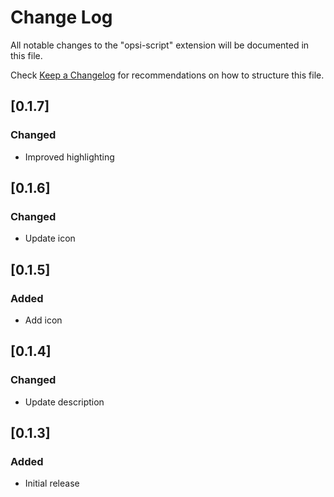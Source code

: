 # Change Log

All notable changes to the "opsi-script" extension will be documented in this file.

Check [Keep a Changelog](http://keepachangelog.com/) for recommendations on how to structure this file.

## [0.1.7]

### Changed

- Improved highlighting

## [0.1.6]

### Changed

- Update icon

## [0.1.5]

### Added

- Add icon

## [0.1.4]

### Changed

- Update description

## [0.1.3]

### Added

- Initial release
